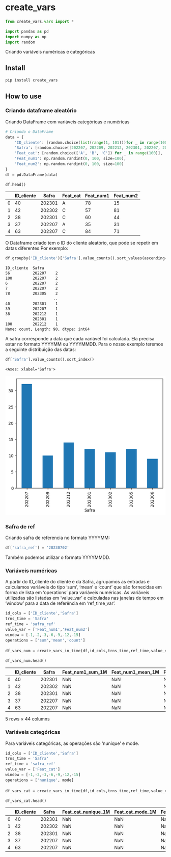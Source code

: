 # create_vars

<!-- WARNING: THIS FILE WAS AUTOGENERATED! DO NOT EDIT! -->

``` python
from create_vars.vars import *
```

``` python
import pandas as pd
import numpy as np
import random
```

Criando variáveis numéricas e categóricas

## Install

``` sh
pip install create_vars
```

## How to use

### Criando dataframe aleatório

Criando DataFrame com variáveis categóricas e numéricas

``` python
# Criando o DataFrame
data = {
    'ID_cliente': [random.choice(list(range(1, 101)))for _ in range(100)],
    'Safra': [random.choice([202207, 202209, 202212, 202301, 202207, 202302, 202305, 202306]) for _ in range(100)],
    'Feat_cat': [random.choice(['A', 'B', 'C']) for _ in range(100)],    
    'Feat_num1': np.random.randint(0, 100, size=100),
    'Feat_num2': np.random.randint(0, 100, size=100)
}
df = pd.DataFrame(data)
```

``` python
df.head()
```

<div>
<style scoped>
    .dataframe tbody tr th:only-of-type {
        vertical-align: middle;
    }
&#10;    .dataframe tbody tr th {
        vertical-align: top;
    }
&#10;    .dataframe thead th {
        text-align: right;
    }
</style>

|     | ID_cliente | Safra  | Feat_cat | Feat_num1 | Feat_num2 |
|-----|------------|--------|----------|-----------|-----------|
| 0   | 40         | 202301 | A        | 78        | 15        |
| 1   | 42         | 202302 | C        | 57        | 81        |
| 2   | 38         | 202301 | C        | 60        | 44        |
| 3   | 37         | 202207 | A        | 35        | 31        |
| 4   | 63         | 202207 | C        | 84        | 71        |

</div>

O Dataframe criado tem o ID do cliente aleatório, que pode se repetir em
datas diferentes.Por exemplo:

``` python
df.groupby('ID_cliente')['Safra'].value_counts().sort_values(ascending=False)
```

    ID_cliente  Safra 
    56          202207    2
    100         202207    2
    6           202207    2
    7           202207    2
    78          202305    2
                         ..
    40          202301    1
    39          202207    1
    38          202212    1
                202301    1
    100         202212    1
    Name: count, Length: 90, dtype: int64

A safra corresponde a data que cada variável foi calculada. Ela precisa
estar no formato YYYYMM ou YYYYMMDD. Para o nosso exemplo teremos a
seguinte distribuição das datas:

``` python
df['Safra'].value_counts().sort_index()
```

    <Axes: xlabel='Safra'>

![](index_files/figure-commonmark/cell-7-output-2.png)

### Safra de ref

Criando safra de referencia no formato YYYYMM:

``` python
df['safra_ref'] = '20230702'
```

Também podemos utilizar o formato YYYYMMDD.

### Variáveis numéricas

A partir do ID_cliente do cliente e da Safra, agrupamos as entradas e
calculamos variáveis do tipo ‘sum’, ‘mean’ e ‘count’ que são fornecidas
em forma de lista em ‘operations’ para variáveis numéricas. As variáveis
utilizadas são listadas em ‘value_var’ e calculadas nas janelas de tempo
em ‘window’ para a data de referência em ‘ref_time_var’.

``` python
id_cols = ['ID_cliente','Safra']
trns_time = 'Safra'
ref_time = 'safra_ref'
value_var = ['Feat_num1','Feat_num2']
window = [-1,-2,-3,-6,-9,-12,-15]
operations = ['sum','mean','count']

df_vars_num = create_vars_in_time(df,id_cols,trns_time,ref_time,value_var,window,operations)
```

``` python
df_vars_num.head()
```

<div>
<style scoped>
    .dataframe tbody tr th:only-of-type {
        vertical-align: middle;
    }
&#10;    .dataframe tbody tr th {
        vertical-align: top;
    }
&#10;    .dataframe thead th {
        text-align: right;
    }
</style>

|     | ID_cliente | Safra  | Feat_num1_sum_1M | Feat_num1_mean_1M | Feat_num1_count_1M | Feat_num1_sum_2M | Feat_num1_mean_2M | Feat_num1_count_2M | Feat_num1_sum_3M | Feat_num1_mean_3M | ... | Feat_num2_count_6M | Feat_num2_sum_9M | Feat_num2_mean_9M | Feat_num2_count_9M | Feat_num2_sum_12M | Feat_num2_mean_12M | Feat_num2_count_12M | Feat_num2_sum_15M | Feat_num2_mean_15M | Feat_num2_count_15M |
|-----|------------|--------|------------------|-------------------|--------------------|------------------|-------------------|--------------------|------------------|-------------------|-----|--------------------|------------------|-------------------|--------------------|-------------------|--------------------|---------------------|-------------------|--------------------|---------------------|
| 0   | 40         | 202301 | NaN              | NaN               | NaN                | NaN              | NaN               | NaN                | NaN              | NaN               | ... | NaN                | 15.0             | 15.0              | 1.0                | 15.0              | 15.0               | 1.0                 | 15                | 15.0               | 1                   |
| 1   | 42         | 202302 | NaN              | NaN               | NaN                | NaN              | NaN               | NaN                | NaN              | NaN               | ... | 1.0                | 81.0             | 81.0              | 1.0                | 81.0              | 81.0               | 1.0                 | 81                | 81.0               | 1                   |
| 2   | 38         | 202301 | NaN              | NaN               | NaN                | NaN              | NaN               | NaN                | NaN              | NaN               | ... | NaN                | 44.0             | 44.0              | 1.0                | 44.0              | 44.0               | 1.0                 | 44                | 44.0               | 1                   |
| 3   | 37         | 202207 | NaN              | NaN               | NaN                | NaN              | NaN               | NaN                | NaN              | NaN               | ... | NaN                | NaN              | NaN               | NaN                | NaN               | NaN                | NaN                 | 31                | 31.0               | 1                   |
| 4   | 63         | 202207 | NaN              | NaN               | NaN                | NaN              | NaN               | NaN                | NaN              | NaN               | ... | NaN                | NaN              | NaN               | NaN                | NaN               | NaN                | NaN                 | 71                | 71.0               | 1                   |

<p>5 rows × 44 columns</p>
</div>

### Variáveis categóricas

Para variáveis categóricas, as operações são ‘nunique’ e mode.

``` python
id_cols = ['ID_cliente','Safra']
trns_time = 'Safra'
ref_time = 'safra_ref'
value_var = ['Feat_cat']
window = [-1,-2,-3,-6,-9,-12,-15]
operations = ['nunique', mode]

df_vars_cat = create_vars_in_time(df,id_cols,trns_time,ref_time,value_var,window,operations)
```

``` python
df_vars_cat.head()
```

<div>
<style scoped>
    .dataframe tbody tr th:only-of-type {
        vertical-align: middle;
    }
&#10;    .dataframe tbody tr th {
        vertical-align: top;
    }
&#10;    .dataframe thead th {
        text-align: right;
    }
</style>

|     | ID_cliente | Safra  | Feat_cat_nunique_1M | Feat_cat_mode_1M | Feat_cat_nunique_2M | Feat_cat_mode_2M | Feat_cat_nunique_3M | Feat_cat_mode_3M | Feat_cat_nunique_6M | Feat_cat_mode_6M | Feat_cat_nunique_9M | Feat_cat_mode_9M | Feat_cat_nunique_12M | Feat_cat_mode_12M | Feat_cat_nunique_15M | Feat_cat_mode_15M |
|-----|------------|--------|---------------------|------------------|---------------------|------------------|---------------------|------------------|---------------------|------------------|---------------------|------------------|----------------------|-------------------|----------------------|-------------------|
| 0   | 40         | 202301 | NaN                 | NaN              | NaN                 | NaN              | NaN                 | NaN              | NaN                 | NaN              | 1.0                 | A                | 1.0                  | A                 | 1                    | A                 |
| 1   | 42         | 202302 | NaN                 | NaN              | NaN                 | NaN              | NaN                 | NaN              | 1.0                 | C                | 1.0                 | C                | 1.0                  | C                 | 1                    | C                 |
| 2   | 38         | 202301 | NaN                 | NaN              | NaN                 | NaN              | NaN                 | NaN              | NaN                 | NaN              | 1.0                 | C                | 1.0                  | C                 | 1                    | C                 |
| 3   | 37         | 202207 | NaN                 | NaN              | NaN                 | NaN              | NaN                 | NaN              | NaN                 | NaN              | NaN                 | NaN              | NaN                  | NaN               | 1                    | A                 |
| 4   | 63         | 202207 | NaN                 | NaN              | NaN                 | NaN              | NaN                 | NaN              | NaN                 | NaN              | NaN                 | NaN              | NaN                  | NaN               | 1                    | C                 |

</div>
